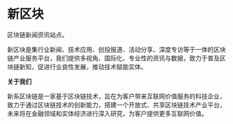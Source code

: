 # 新区块

区块链新闻资讯站点。

新区块是集行业新闻、技术应用、创投报道、活动分享、深度专访等于一体的区块链产业服务平台，我们提供多视角、国际化、专业性的资讯与数据，致力于普及区块链新知，促进行业良性发展，推动技术赋能实体。

**关于我们**

新系区块链是一家基于区块链技术，旨在为客户带来互联网价值服务的科技企业，致力于通过区块链技术的创新能力，搭建一个开放式、共享区块链技术产业平台，未来将在金融领域和实体经济进行深入研究，为客户提供更多互联网价值。
